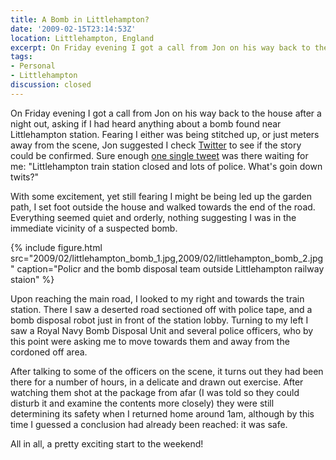 ```yaml
---
title: A Bomb in Littlehampton?
date: '2009-02-15T23:14:53Z'
location: Littlehampton, England
excerpt: On Friday evening I got a call from Jon on his way back to the house after a night out, asking if I had heard anything about a bomb found near Littlehampton station.
tags:
- Personal
- Littlehampton
discussion: closed
---
```

On Friday evening I got a call from Jon on his way back to the house after a night out, asking if I had heard anything about a bomb found near Littlehampton station. Fearing I either was being stitched up, or just meters away from the scene, Jon suggested I check [Twitter][1] to see if the story could be confirmed. Sure enough [one single tweet][2] was there waiting for me: "Littlehampton train station closed and lots of police. What's goin down twits?"

With some excitement, yet still fearing I might be being led up the garden path, I set foot outside the house and walked towards the end of the road. Everything seemed quiet and orderly, nothing suggesting I was in the immediate vicinity of a suspected bomb.

{% include figure.html
  src="2009/02/littlehampton_bomb_1.jpg,2009/02/littlehampton_bomb_2.jpg"
  caption="Policr and the bomb disposal team outside Littlehampton railway staion"
%}

Upon reaching the main road, I looked to my right and towards the train station. There I saw a deserted road sectioned off with police tape, and a bomb disposal robot just in front of the station lobby. Turning to my left I saw a Royal Navy Bomb Disposal Unit and several police officers, who by this point were asking me to move towards them and away from the cordoned off area.

After talking to some of the officers on the scene, it turns out they had been there for a number of hours, in a delicate and drawn out exercise. After watching them shot at the package from afar (I was told so they could disturb it and examine the contents more closely) they were still determining its safety when I returned home around 1am, although by this time I guessed a conclusion had already been reached: it was safe.

All in all, a pretty exciting start to the weekend!

[1]: https://twitter.com/
[2]: https://twitter.com/JamesBullock/status/1208109114
